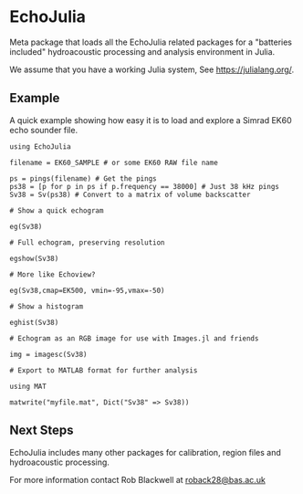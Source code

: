 # EchoJulia

Meta package that loads all the EchoJulia related packages for a
"batteries included" hydroacoustic processing and analysis
environment in Julia.

We assume that you have a working Julia system, See
https://julialang.org/.

## Example

A quick example showing how easy it is to load and explore a Simrad
EK60 echo sounder file.


	using EchoJulia

	filename = EK60_SAMPLE # or some EK60 RAW file name

	ps = pings(filename) # Get the pings
	ps38 = [p for p in ps if p.frequency == 38000] # Just 38 kHz pings
	Sv38 = Sv(ps38) # Convert to a matrix of volume backscatter

	# Show a quick echogram

	eg(Sv38) 

	# Full echogram, preserving resolution

	egshow(Sv38)

	# More like Echoview?

	eg(Sv38,cmap=EK500, vmin=-95,vmax=-50)

	# Show a histogram

	eghist(Sv38) 

	# Echogram as an RGB image for use with Images.jl and friends

	img = imagesc(Sv38)

	# Export to MATLAB format for further analysis

	using MAT

	matwrite("myfile.mat", Dict("Sv38" => Sv38))
	
## Next Steps

EchoJulia includes many other packages for calibration, region files
and hydroacoustic processing.

For more information contact Rob Blackwell at roback28@bas.ac.uk
